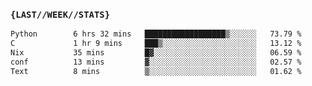 ### `{LAST//WEEK//STATS}` 
<!--START_SECTION:waka-->

```txt
Python        6 hrs 32 mins   ██████████████████▒░░░░░░   73.79 %
C             1 hr 9 mins     ███▒░░░░░░░░░░░░░░░░░░░░░   13.12 %
Nix           35 mins         █▓░░░░░░░░░░░░░░░░░░░░░░░   06.59 %
conf          13 mins         ▓░░░░░░░░░░░░░░░░░░░░░░░░   02.57 %
Text          8 mins          ▒░░░░░░░░░░░░░░░░░░░░░░░░   01.62 %
```

<!--END_SECTION:waka-->
